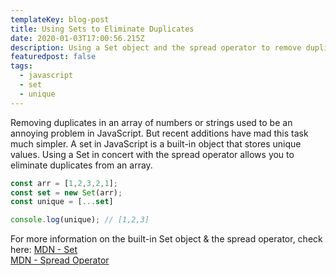```yaml
---
templateKey: blog-post
title: Using Sets to Eliminate Duplicates
date: 2020-01-03T17:00:56.215Z
description: Using a Set object and the spread operator to remove duplicates
featuredpost: false
tags:
  - javascript
  - set
  - unique
---
```

Removing duplicates in an array of numbers or strings used to be an annoying problem in JavaScript. But recent additions have mad this task much simpler. A set in JavaScript is a built-in object that stores unique values. Using a Set in concert with the spread operator allows you to eliminate duplicates from an array.

```javascript
const arr = [1,2,3,2,1];
const set = new Set(arr);
const unique = [...set]

console.log(unique); // [1,2,3]
```

For more information on the built-in Set object & the spread operator, check here:
[MDN - Set](https://developer.mozilla.org/en-US/docs/Web/JavaScript/Reference/Global_Objects/Set)<br>
[MDN - Spread Operator](https://developer.mozilla.org/en-US/docs/Web/JavaScript/Reference/Operators/Spread_syntax)
